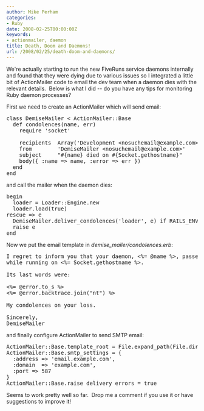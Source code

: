 ```yaml
---
author: Mike Perham
categories:
- Ruby
date: 2008-02-25T00:00:00Z
keywords:
- actionmailer, daemon
title: Death, Doom and Daemons!
url: /2008/02/25/death-doom-and-daemons/
---
```


We're actually starting to run the new FiveRuns service daemons internally and found that they were dying due to various issues so I integrated a little bit of ActionMailer code to email the dev team when a daemon dies with the relevant details.  Below is what I did -- do you have any tips for monitoring Ruby daemon processes?

<!--more-->

First we need to create an ActionMailer which will send email:

<pre>class DemiseMailer &lt; ActionMailer::Base
  def condolences(name, err)
    require 'socket'

    recipients  Array('Development &lt;nosuchemail@example.com&gt;')
    from        'DemiseMailer &lt;nosuchemail@example.com&gt;'
    subject     "#{name} died on #{Socket.gethostname}"
    body({ :name =&gt; name, :error =&gt; err })
  end
end</pre>

and call the mailer when the daemon dies:

<pre>begin
  loader = Loader::Engine.new
  loader.load(true)
rescue =&gt; e
  DemiseMailer.deliver_condolences('loader', e) if RAILS_ENV == 'production'
  raise e
end</pre>

Now we put the email template in *demise_mailer/condolences.erb*:

<pre>I regret to inform you that your daemon, &lt;%= @name %&gt;, passed away at &lt;%= Time.now %&gt;
while running on &lt;%= Socket.gethostname %&gt;.

Its last words were:

&lt;%= @error.to_s %&gt;
&lt;%= @error.backtrace.join("nt") %&gt;

My condolences on your loss.

Sincerely,
DemiseMailer</pre>

and finally configure ActionMailer to send SMTP email:

<pre>ActionMailer::Base.template_root = File.expand_path(File.dirname(__FILE__))
ActionMailer::Base.smtp_settings = {
  :address =&gt; 'email.example.com',
  :domain  =&gt; 'example.com',
  :port =&gt; 587
}
ActionMailer::Base.raise_delivery_errors = true</pre>

Seems to work pretty well so far.  Drop me a comment if you use it or have suggestions to improve it!
